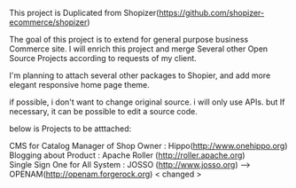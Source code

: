 
This project is Duplicated from 
Shopizer(https://github.com/shopizer-ecommerce/shopizer)

The goal of this project is to extend for general purpose business Commerce site.
I will enrich this project and merge Several other Open Source Projects according to requests of my client.

I'm planning to attach several other packages to Shopier, 
and add more elegant responsive home page theme.

if possible, i don't want to change original source.
i will only use APIs.
but If necessary, it can be possible to edit a source code.

below is Projects to be atttached:

CMS for Catalog Manager of Shop Owner : Hippo(http://www.onehippo.org)<br>
Blogging about Product : Apache Roller (http://roller.apache.org)<br>
Single Sign One for All System : JOSSO (http://www.josso.org)  --> OPENAM(http://openam.forgerock.org) < changed >
